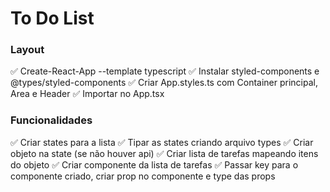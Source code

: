 # To Do List 

### Layout
:white_check_mark: Create-React-App --template typescript 
:white_check_mark: Instalar styled-components e @types/styled-components
:white_check_mark: Criar App.styles.ts com Container principal, Area e Header
:white_check_mark: Importar no App.tsx 

### Funcionalidades
:white_check_mark: Criar states para a lista
:white_check_mark: Tipar as states criando arquivo types
:white_check_mark: Criar objeto na state (se não houver api)
:white_check_mark: Criar lista de tarefas mapeando itens do objeto
:white_check_mark: Criar componente da lista de tarefas
:white_check_mark: Passar key para o componente criado, criar prop no componente e type das props

